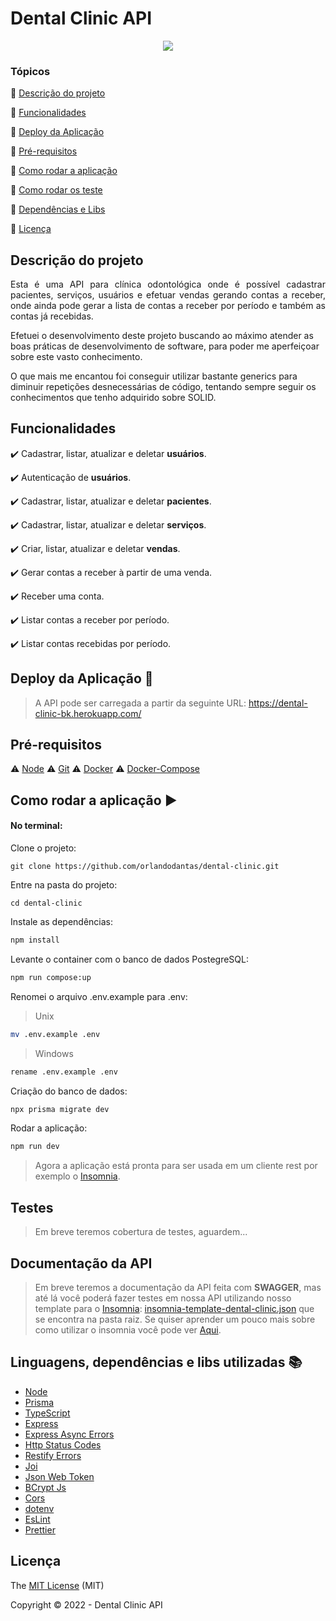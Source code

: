 <h1>Dental Clinic API</h1> 

<p align="center">
  <img src="http://img.shields.io/static/v1?label=STATUS&message=EM%20DESENVOLVIMENTO&color=RED&style=for-the-badge"/>
</p>


### Tópicos 

:small_blue_diamond: [Descrição do projeto](#descrição-do-projeto)

:small_blue_diamond: [Funcionalidades](#funcionalidades)

:small_blue_diamond: [Deploy da Aplicação](#deploy-da-aplicação-dash)

:small_blue_diamond: [Pré-requisitos](#pré-requisitos)

:small_blue_diamond: [Como rodar a aplicação](#como-rodar-a-aplicação-arrow_forward)

:small_blue_diamond: [Como rodar os teste](#testes)
<!-- :small_blue_diamond: [Como rodar os teste](#como-rodar-os-testes) -->

:small_blue_diamond: [Dependências e Libs](#linguagens-dependências-e-libs-utilizadas-books)

:small_blue_diamond: [Licença](#licença)


## Descrição do projeto 

<p align="justify">
  Esta é uma API para clínica odontológica onde é possível cadastrar pacientes, serviços, usuários e efetuar vendas gerando contas a receber, 
  onde ainda pode gerar a lista de contas a receber por período e também as contas já recebidas.
</p>
<p>Efetuei o desenvolvimento deste projeto buscando ao máximo atender as boas práticas de desenvolvimento de software, para poder me 
  aperfeiçoar sobre este vasto conhecimento.
</p>
<p>O que mais me encantou foi conseguir utilizar bastante generics para diminuir repetições desnecessárias de código, tentando sempre seguir os 
  conhecimentos que tenho adquirido sobre SOLID.
</p>


## Funcionalidades

:heavy_check_mark: Cadastrar, listar, atualizar e deletar <strong>usuários</strong>.  

:heavy_check_mark: Autenticação de <strong>usuários</strong>.

:heavy_check_mark: Cadastrar, listar, atualizar e deletar <strong>pacientes</strong>.  

:heavy_check_mark: Cadastrar, listar, atualizar e deletar <strong>serviços</strong>.

:heavy_check_mark: Criar, listar, atualizar e deletar <strong>vendas</strong>.

:heavy_check_mark: Gerar contas a receber à partir de uma venda.

:heavy_check_mark: Receber uma conta.

:heavy_check_mark: Listar contas a receber por período.

:heavy_check_mark: Listar contas recebidas por período.


## Deploy da Aplicação :dash:

> A API pode ser carregada a partir da seguinte URL: https://dental-clinic-bk.herokuapp.com/


## Pré-requisitos

:warning: [Node](https://nodejs.org/en/download/)
:warning: [Git](https://git-scm.com/downloads)
:warning: [Docker](https://docs.docker.com/get-docker/)
:warning: [Docker-Compose](https://docs.docker.com/compose/install/) 


## Como rodar a aplicação :arrow_forward:

#### No terminal:
Clone o projeto: 

```
git clone https://github.com/orlandodantas/dental-clinic.git
```
Entre na pasta do projeto: 

```
cd dental-clinic
```

Instale as dependências: 

```sh
npm install
```

Levante o container com o banco de dados PostegreSQL: 

```sh
npm run compose:up
```
Renomei o arquivo .env.example para .env:
> Unix
```sh
mv .env.example .env
```
> Windows
```sh
rename .env.example .env
```

Criação do banco de dados:

```sh
npx prisma migrate dev
```

Rodar a aplicação:

```sh
npm run dev
```

> Agora a aplicação está pronta para ser usada em um cliente rest por exemplo o [Insomnia](https://insomnia.rest/download).


## Testes
> Em breve teremos cobertura de testes, aguardem...

<!-- ## Como rodar os testes

#### Em um terminal:
Rodar a execução dos testes:

```sh
npm test
```

Rodar a execução do teste coverage:

```sh
npm run test:coverage
``` -->


## Documentação da API
> Em breve teremos a documentação da API feita com <strong>SWAGGER</strong>, mas até lá você poderá fazer testes em nossa API utilizando
> nosso template para o [Insomnia](https://insomnia.rest/download): [insomnia-template-dental-clinic.json](insomnia-template-dental-clinic.json) que se encontra na pasta raiz.
> Se quiser aprender um pouco mais sobre como utilizar o insomnia você pode ver [Aqui](https://youtu.be/3tB0uDliS6Y).


## Linguagens, dependências e libs utilizadas :books:

- [Node](https://nodejs.org/en/download/)
- [Prisma](https://www.prisma.io/)
- [TypeScript](https://www.typescriptlang.org/)
- [Express](https://expressjs.com/pt-br/)
- [Express Async Errors](https://www.npmjs.com/package/express-async-errors)
- [Http Status Codes](https://www.npmjs.com/package/http-status-codes)
- [Restify Errors](https://www.npmjs.com/package/restify-errors)
- [Joi](https://www.npmjs.com/package/joi)
- [Json Web Token](https://www.npmjs.com/package/jsonwebtoken)
- [BCrypt Js](https://www.npmjs.com/package/bcryptjs)
- [Cors](https://www.npmjs.com/package/cors)
- [dotenv](https://www.npmjs.com/package/dotenv)
- [EsLint](https://eslint.org/)
- [Prettier](https://prettier.io/)

## Licença 

The [MIT License](LICENSE) (MIT)

Copyright :copyright: 2022 - Dental Clinic API
